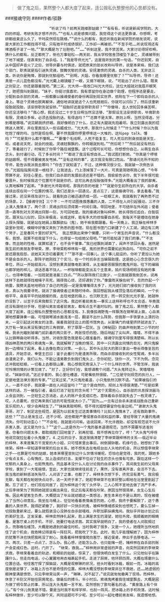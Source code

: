 > 做了鬼之后，果然整个人都大度了起来，连公报私仇整整他的心思都没有。

###接魂守则
####作者/驳静

						“听说了吗？前两天跳楼那姑娘？”“有有有，听说是新闻学院的，大四的师姐，考研失败才想不开的。”“也有人说是感情问题，我觉得这个说法更靠谱，你想啊，考研都结束这么久了，干吗突然现在跳楼。”“说什么的都有，我还听我在新闻学院的朋友说呢，说是大家的工作都找得不错，只有她平时成绩很好，工作却一再被拒。”“不至于吧……听说现场还有啤酒瓶子滚了一地。”“那大概是为了壮胆吧。”“……”听到这里，我不禁苦笑。大家讨论得好欢畅，猜什么的都有。反正都死了，倒也万事轻松——两天前，我从学校宿舍顶楼坠下身亡，灵魂被带到了地下城堡，径直来到了自杀组。1.“我是导师光光”，这是我听到的第一句话，“你还别笑，自从中国好声音火了之后，领导非要与时俱进，就把原来的部长改称叫导师，说是本来嘛，我们这个部门，职责就是指引迷失灵魂，鼓舞忧郁的灵魂，安抚激愤的灵魂，自杀的人类，无非这三类，听说你是殉情，那就到忧郁组吧。”“别啊，大姐，你看我哪里忧郁了？”“叫导师，导师！还真是一点儿蓝色都没有，”光光戴上眼镜瞄了一眼，又摘下眼镜，说，“可能出了点什么错，既来之则安之，你还是跟着我吧。”第二天，光大师——我改口叫光大师后，这位大姐就对我眉开眼笑了，她把我叫到跟前，“妹子，你挺讨我喜欢，我有意留你在身边做个助理，但程序还是要走，分配到自杀部的灵魂，一般都要以接魂使者的身份再回到现实世界，依附在下一个即将自杀的人身上。等这个灵魂也脱离躯体，通俗地讲就是这个人也死翘翘后，你就可以归队了，然后该重新投胎就投胎，该安排职务就安排。”“投胎好还是安排职务好？”“你傻呀，去人世轮回多痛苦啊，你还没活够吗？”我心想，我还没过二十岁生日啊当然没活够，“那假设无法安排职务，毕竟职务有限，灵魂众多嘛，必须去投胎的话，有得选吗？”“总算不是太笨。原则上啊，当然没得选，分到哪是哪哦。”说完朝我挤挤眼。我好像明白了什么，总之有大腿就先抱着呗。我立刻露出我的招牌迷人微笑，并在里面加入一些谄媚成分。“光大师，那我什么时候走？”“什么时候？你以为我吃饱了撑的吗，当然是现在啊，要不然我跟你啰里啰嗦这一大堆的，这叫pep talk，懂吗？”“可是我什么都不懂啊……”“要懂个毛线啊，人死不能复生，可人死后的附身技能是天生，呃，或者说天死，就会的技能。灵魂轻飘飘的，你转眼就到啦。”“然后呢？”“然后就没有然后了，等着就行了，时候到了你带个路往城堡飘。这个过程可长可短，你想想你自己，从萌生自杀念头，到付诸行动，花了多长时间？”“都说了我没有想自杀……”我试图打断她。“你真是个啰嗦的姑娘啊，怪不得要被男友甩掉。”“没有这样的事”，这次我没有脱口而出。“那请问无所不知的导师，能告诉我派我去哪吗？“你去了就知道了，不过，这种情况很少见，我就破一次例告诉你，”光姐指指房间里一根柱子，让我进去，门上漆掉落了一大片，可真是简陋啊我心想，“今年预算不足，别往心里去，但我们自杀部的发展前途还是不错的，我偷偷告诉你，我下半年很可能要晋升，到时候我这个位置可不就是你的，这可比再去投胎强得多。”光姐大概看出了我的鄙夷，认真地解释了起来。“多谢光大师栽培呢。那我的目的地是？”“就是你生前所在的大学。自杀者连续出现在同一个位置的情况，我们还是头一回遇见。差点忘了，这是接魂守则，拿去看看。”我接过来，还没来得及说什么，就看到自己被迅速挤成一团，一眨眼工夫，我就看到了再熟悉不过的场景。2.【接魂守则】三个不：一不可试图挽救愚蠢的人类，二不得在人间引起骚动，三不许上演人鬼情未了。两个须：灵魂出窍后须得第一时间引路，带回地堡，不可结伴在外闲逛；使者须一直等到对方灵魂出窍那一刻，方可回地堡。我的接魂对象叫梓林，她长得唇红齿白，白皙窈窕，跟天仙儿似的，回头率极高，长成这样，能有多大的烦恼要自杀呢。我每天不是缠绕在她身上探头探脑，就是站在她肩上飘飘欲仙（鬼），她干嘛我都跟着。有一天晚上，我正躲在梓林手袋里补觉呢，模糊中好像又来到了熟悉的图书馆。现在图书馆门口新建了个人工湖，湖边有三两个凳子，正是春风十里的好天气。 我正想跳出来伸个懒腰，只听一个男生的声音说，“什么都没有，我想，就算不给我留下什么，也得留一句给她父母吧。”“她可能知道了我们的事。”“不太像，而且她的性格，就算知道了，也不会干傻事。”我已经飘到湖面了，闻声不禁回头看，居然是我生前的男朋友李继荣，擦，李继荣和梓林有一腿，鬼的世界也需要如此狗血吗。“可你之前不是还跟我抱怨，说她天天念叨着要死？”“那不是一回事儿。这个事儿挺逗的，你听了更加认为她不是会自杀的人。那阵子她刚找了个实习，在一个时尚杂志当编辑助理。这是她心心念念很久的单位，所以一开始挺高兴。没想到果真就像电影演得，从主编是恶狠狠的魔鬼开始，往下的编辑也都学她的样儿，讲话恶毒不饶人，一杯咖啡都能变出五个主意来，拍片现场明明没有她的事儿，也得奉陪着，一加班就是凌晨三四点。”“所以那阵我们见面少，一见面就跟我倒苦水，说再这样下去她就得找根绳子吊死，搞得我心烦，还好遇到了你。”像雷雨天躲在树下，忽的炸起一个响雷，我劈天盖地地明白了自己的死因——定是我嚷嚷得太多了，光光她们部门接收到了我的讯息，真以为我要寻死，就派了接魂使者过来随时待命。我回想起我从楼顶坠落后的瞬间，一个长相平平、身高平平的姑娘接的我，去往地堡的路上，也沉默无言，而一转交到光光手里，她就咻的没影了，以至于后来我都忘了这只鬼。我边听着前男友——事实上这样称呼也不太合适，毕竟我还没有跟他分手呀，但是叫男友或者前男友，都有点生不逢时似的。做了鬼之后，果然整个人都大度了起来，连公报私仇整整他的心思都没有。3.我像孤魂野鬼一样飘荡在钢琴湖上面，心血来潮地想要弹奏一曲。可惜钢琴湖水面浅浅一层，翻滚不出什么阵势，但我那一手铁掌水上漂的功夫，一定引起这对男女的注意。接着我就往边上的图书馆奔去，从玻璃门的缝里挤挤就进去了，大厅有一架从来没有弹过的三角钢架，积了厚厚一层灰。当《神秘园》的曲声响到第二小节的时候，我余光瞄到玻璃门前趴着的两只影子，两张惊恐的脸，随后响起了尖叫声，嘻嘻，不得不承认比钢琴曲动听得多。当然，对收到警告我是有心理准备的，接魂守则里写得很清楚嘛。所以长得凶神恶煞的两只索魂鬼一来，我就解释了当晚的情况，其中一只流露出同情的目光，两只鬼躲到一边嘀咕了起来，看上去像在商议对策。一会儿，其中头比较大的那只拿出一卷长得像圣旨的道具，开始念说，奉堡主召曰：鉴于此番行为是渣男所致，而自杀部接收到的女性冤魂，多半出自渣男之手，我们认为，不能让渣男欺负到我们鬼头上，念你初犯，饶你一次，下不为例。念完还冲我眨眨眼，一切看上去都很山寨，我心想我究竟误入了一个什么样的世界。不管怎样，我装可怜博同情的计策见效了。“对了，正好你们在，我想请教个问题。”大头鬼转过头，笑嘻嘻地说，“妹妹你说。”这近乎套的，我心里吐槽道，可是嘴依然很甜，“二位是守则规范的执行人，一定是地堡法律方面的专家。”“过奖过奖，”大只鬼抢着道，小只鬼依然沉默不语。“如果被指引的人，一直不动手，我就要一直在人间逗留吗？”“这个是自然的，规则上写得很清楚。”“可是如果这样的话，万一被指引者，最后打消了轻生的念头呢？”“这个无需担心，自杀部的讯息探测器马上会监测到，一旦轻生之念消逝，此人的账户会变成红色，意味着自杀部就失去了一枚灵魂了。哎，人总要死，但它再来我们这的可能性就太小了。”“因为……一旦有过自杀未遂或战胜自己重新变乐观的人，很少会再轻生了。”“妹妹真聪明啊，怪不得光姐想要留你在身边呢。”“谢谢大头鬼哥哥。对了，制定这些规范，是因为以前发生过这类事情吗？比如人鬼情未了，还有救助事件，这些？”“岂止是发生过，还不少呢。这些都是严重侵害自杀部权益的事，曾经导致了大量的鬼魂流失。你可别动歪心！”“不会啦，我就是问问嘛。话说回来，不允许救助，却没有规范说不允许杀害人类，这又是为什么？”“这个……这是作为一个鬼的基本道德规范，当然不需要写进准则里。你看你问题太多，都耽搁我们回地堡了，别再犯错，我不想再见你了，哼！”大头鬼气呼呼地说完就拉扯着小头鬼撤了。4.之后的日子，我逐渐搞清楚了李继荣跟梓林的关系——临近毕业的梓林，本来是集万千宠爱的大小姐，只可惜家里出事后，树倒猢狲散。机缘巧合，她想到了李继荣。梓林一早知道李继荣的后台关系，她不想失去在电视台出人头地的机会，所以想借李继荣之手——也算是可怜的姑娘，她本来哪里尝到过什么世情冷暖呢。恐怕也是觉得，我的死，跟她多少有点关系，心有愧疚，加上连续的打击，支撑不住动了轻生的念头也情有可原。跟在这样一个忧郁的人类身上，也挺熬鬼的。而且基本没什么人在讨论我的自杀事件了。其间我生前的父母来学校，拿到了一大笔赔偿，至此，大家也就继续往前走了。果然，没有谁离开谁，会活不下去。我当鬼的新鲜感消失殆尽，人间该了之事，也都了了。梓林多次想下手，终究没有勇气，我穷极无聊，每天都在盼她快点动手。这一天终于来了。她趁李继荣不在家好整以暇地在浴室里割起了腕。忘了说了，他们现在同居了，因为梓林这个死丫头怀孕，二人心照不宣地去做了流产手术。之后李继荣为了照顾她就提议搬出来住，但之后每天都在吵架，原因当然很简单，女生心生后悔，因此希望男生负责，大概提出了毕业就结婚这一类想法，男生本来也不是认真的，现在被缠上了当然心烦意乱。我坐在马桶上，怔怔地看着表情痛苦的她，心想，我终于要解脱了，这个愚蠢的人类世界，我得赶紧撤了，我好好一只快乐的鬼，被梓林情绪感染到也想死了。要么忘掉一切投胎重新来过，要么就假装没心没肺在自杀部嘻戏、升职加薪纵横鬼间。我似乎开始计划之后的美好生活。正发呆着，梓林突然挣扎起来，脸上满是求生的渴望，她往外爬，我顺着她的眼睛看，是客厅桌上的手机，不好，她要打电话求救。其实我早就明白了，我的使者在人间耽搁过久，而那晚在楼顶，大概是她遇到的最佳时机，当时我喝了很多，又是一个人，她理所当然地抓住了这个机会，我依稀记得是有一阵狂风，把我吹了下去。此时，我几乎能理解她了，因为梓林的犹豫不决也快把我耗没了耐心。我看着梓林慢慢爬向客厅，接近餐桌，伸出手去够电话。一次、两次，只差一点点了。怎么办。我心想，还能怎么办，也只能赌一把，赌梓林在自杀部的账户会变成红色。这时，门开了。 “继荣，救我……”梓林用非常虚弱的声音，向突然回来的李继荣求救。李继荣看着血的轨迹，和眼前的姑娘，惊呆了，但很快明白发生了什么。只见他似乎在踌躇什么，但走向电话，小心翼翼地用衣袖裹起手机，走进了厨房，他环顾四周，大概在琢磨什么位置合适。他往客厅探了探脑袋，大概是观察琳的状况，扭头时看到冰箱，眼前一亮。冰箱的高度倒是足够了，冰箱上方也不是奇怪的位置。梓林大概没想到李继荣非旦不救她，还……她虚弱的眼神里满是愤怒，只见李继荣讪笑一声，“琳琳，对不起了。”说完就匆匆撤离了现场。而梓林，休息了半刻又开始往厨房爬去，做最后的搏斗。半小时后，索魂鬼拷着我往城堡飘去，大概是因为做了明令禁止的事，所以连大头鬼都一言不发。突然想到了那句著名的话，“黄泉路上有个伴儿。”有个伴儿倒真是不错，要是当时我不有样学样，也刮一阵风，把冰箱上的手机吹落，这时候有梓林做伴，至少可以聊个天，共同话题可不少呢。至少可以一起吐槽前男友嘛，我遗憾地想。			  		
